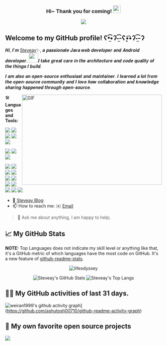 <h3 align="center">
    Hi~ Thank you for coming!
    <img src="https://media.giphy.com/media/hvRJCLFzcasrR4ia7z/giphy.gif" width="25px">
</h3>

<p align="center">
    <img src="https://readme-typing-svg.herokuapp.com?color=e65e2a&width=280&height=45&lines=Stay+hungry,+Stay+foolish">
</p>

## Welcome to my GitHub profile! ʕ•̫͡•ʔ-̫͡-ʕ•͓͡•ʔ-̫͡-ʔ
<!-- Weird English generator - https://www.dute.org/weird-fonts -->
<!-- Hi, I'm Steveay , a passionate self-taught Full Stack web developer and a funny software engineer from China. -->
<!-- I take great care in the architecture and code quality of the things  I build.  -->
<!-- I am also an open-source enthusiast and maintainer.  -->
<!-- I learned a lot from the open-source community and I love how collaboration and knowledge sharing happened through open-source. -->

𝑯𝒊, 𝑰'𝒎 [Steveay](http://www.weiran.ltd)✨, 𝒂 𝒑𝒂𝒔𝒔𝒊𝒐𝒏𝒂𝒕𝒆 𝑱𝒂𝒗𝒂 𝒘𝒆𝒃 𝒅𝒆𝒗𝒆𝒍𝒐𝒑𝒆𝒓 𝒂𝒏𝒅 𝑨𝒏𝒅𝒓𝒐𝒊𝒅 𝒅𝒆𝒗𝒆𝒍𝒐𝒑𝒆𝒓. <img src="https://media.giphy.com/media/WUlplcMpOCEmTGBtBW/giphy.gif" width="30">𝑰 𝒕𝒂𝒌𝒆 𝒈𝒓𝒆𝒂𝒕 𝒄𝒂𝒓𝒆 𝒊𝒏 𝒕𝒉𝒆 𝒂𝒓𝒄𝒉𝒊𝒕𝒆𝒄𝒕𝒖𝒓𝒆 𝒂𝒏𝒅 𝒄𝒐𝒅𝒆 𝒒𝒖𝒂𝒍𝒊𝒕𝒚 𝒐𝒇 𝒕𝒉𝒆 𝒕𝒉𝒊𝒏𝒈𝒔 𝑰 𝒃𝒖𝒊𝒍𝒅.

𝑰 𝒂𝒎 𝒂𝒍𝒔𝒐 𝒂𝒏 𝒐𝒑𝒆𝒏-𝒔𝒐𝒖𝒓𝒄𝒆 𝒆𝒏𝒕𝒉𝒖𝒔𝒊𝒂𝒔𝒕 𝒂𝒏𝒅 𝒎𝒂𝒊𝒏𝒕𝒂𝒊𝒏𝒆𝒓. 𝑰 𝒍𝒆𝒂𝒓𝒏𝒆𝒅 𝒂 𝒍𝒐𝒕 𝒇𝒓𝒐𝒎 𝒕𝒉𝒆 𝒐𝒑𝒆𝒏-𝒔𝒐𝒖𝒓𝒄𝒆 𝒄𝒐𝒎𝒎𝒖𝒏𝒊𝒕𝒚 𝒂𝒏𝒅 𝑰 𝒍𝒐𝒗𝒆 𝒉𝒐𝒘 𝒄𝒐𝒍𝒍𝒂𝒃𝒐𝒓𝒂𝒕𝒊𝒐𝒏 𝒂𝒏𝒅 𝒌𝒏𝒐𝒘𝒍𝒆𝒅𝒈𝒆 𝒔𝒉𝒂𝒓𝒊𝒏𝒈 𝒉𝒂𝒑𝒑𝒆𝒏𝒆𝒅 𝒕𝒉𝒓𝒐𝒖𝒈𝒉 𝒐𝒑𝒆𝒏-𝒔𝒐𝒖𝒓𝒄𝒆.

<!-- code.gif -->
<img align="right" alt="GIF" src="https://github.com/weiran1999/weiran1999/blob/main/assets/code.gif?raw=true" width="450" height="290" />

🛠️ **Languages and Tools:**

[![](https://img.shields.io/badge/Linux-CentOS-2376bc?style=flat-square&logo=ubuntu&logoColor=ffffff)](https://ubuntu.com/)
[![](https://img.shields.io/badge/MacOS-2376bc?style=flat-square&logo=apple&logoColor=ffffff)](https://www.apple.com/)
[![](https://img.shields.io/badge/Editor-VisualStudio-blue?style=flat-square&logo=VisualStudio&logoColor=ffffff)](https://code.visualstudio.com)
[![](https://img.shields.io/badge/IDE-IDEA-blue?style=flat-square&logo=intellij-idea&logoColor=ffffff)](https://www.jetbrains.com/zh-cn/idea/)
[![](https://img.shields.io/badge/IDE-AndroidStudio-blue?style=flat-square&logo=android-studio&logoColor=ffffff)](https://developer.android.com/studio)

[![](https://img.shields.io/badge/-Java-007396?style=flat-square&logo=java&logoColor=ffffff)](https://www.java.com/)
[![](https://img.shields.io/badge/-Python-3776AB?style=flat-square&logo=python&logoColor=ffffff)](https://www.python.org/)
[![](https://img.shields.io/badge/-kotlin-dc382d?style=flat-square&logo=kotlin&logoColor=white)](https://kotlinlang.org)

[![](https://img.shields.io/badge/-Spring-6DB33F?style=flat-square&logo=spring&logoColor=white)](https://spring.io/projects/spring-framework/)
[![](https://img.shields.io/badge/-Android-269539?style=flat-square&logo=android&logoColor=white)](https://kotlinlang.org)
[![](https://img.shields.io/badge/-Docker-2496ED?style=flat-square&logo=docker&logoColor=ffffff)](https://www.docker.com/)
[![](https://img.shields.io/badge/-MySQL-003545?style=flat-square&logo=mysql&logoColor=white)](https://www.mysql.com/)
[![](https://img.shields.io/badge/-Git-f05032?style=flat-square&logo=git&logoColor=white)](https://git-scm.com/)
[![](https://img.shields.io/badge/-Nginx-269539?style=flat-square&logo=nginx&logoColor=ffffff)](https://nginx.org/)
[![](https://img.shields.io/badge/-Redis-dc382d?style=flat-square&logo=redis&logoColor=white)](https://redis.io/)
[![](https://img.shields.io/badge/-Gradle-f05032?style=flat-square&logo=gradle&logoColor=white)](https://gradle.org/)
[![](https://img.shields.io/badge/-RabbitMQ-269539?style=flat-square&logo=rabbitmq&logoColor=white)](https://www.rabbitmq.com/)
[![](https://img.shields.io/badge/-RocketMQ-269539?style=flat-square&logo=apache-rocketmq&logoColor=white)](https://rocketmq.apache.org)
[![](https://img.shields.io/badge/-Markdown-003545?style=flat-square&logo=markdown&logoColor=white)](https://daringfireball.net/projects/markdown/)

- 💬 [Steveay Blog](https://weiran.ltd/)
- 📫 How to reach me: ✉️ [Email](mailto:907221539@qq.com)

> 💬 Ask me about anything, I am happy to help;

## 📈 My GitHub Stats

**NOTE:** Top Languages does not indicate my skill level or anything like that, it's a GitHub metric of which languages have the most code on GitHub. It's a new feature of [github-readme-stats](https://github.com/anuraghazra/github-readme-stats).

<p align="center">
<img src="https://github-readme-streak-stats.herokuapp.com/?user=weiran1999&" alt="lifeodyssey" />
</p>

<p align="center">
    <img src="https://github-readme-stats.vercel.app/api/?username=weiran1999&theme=shades-of-purple&show_icons=true&count_private=true" alt="Steveay's GitHub Stats">
    <!-- Top Langs - https://github.com/anuraghazra/github-readme-stats -->
    <img src="https://github-readme-stats.vercel.app/api/top-langs/?username=weiran1999&layout=compact&theme=tokyonight&hide=ejs,blade,html,css" alt="Steveay's Top Langs">
</p>

## 👨‍💻 My GitHub activities of last 31 days.

<!-- https://github.com/ashutosh00710/github-readme-activity-graph -->
![weiran1999's github activity graph](https://github-readme-activity-graph.cyclic.app/graph?username=weiran1999&bg_color=dedede&color=9e4c98&line=2452db&point=403d3d&area=true&hide_border=true)](https://github.com/ashutosh00710/github-readme-activity-graph)

## 📘 My own favorite open source projects

<!-- GitHub Extra Pins - https://github.com/anuraghazra/github-readme-stats -->
<a href="https://github.com/weiran1999/seckillcloud.git">
  <img align="center" src="https://github-readme-stats.vercel.app/api/pin/?username=weiran1999&repo=seckillcloud&show_owner=true&theme=nightowl" />
</a>